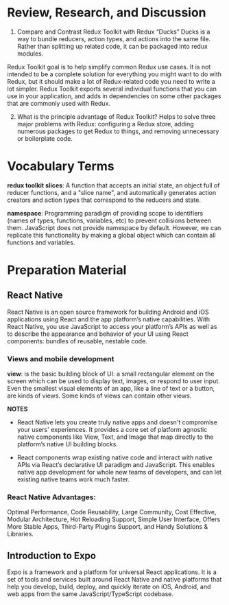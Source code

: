 # Review, Research, and Discussion

1. Compare and Contrast Redux Toolkit with Redux “Ducks”
Ducks is a way to bundle reducers, action types, and actions into the same file. Rather than splitting up related code, it can be packaged into redux modules.

Redux Toolkit goal is to help simplify common Redux use cases. It is not intended to be a complete solution for everything you might want to do with Redux, but it should make a lot of Redux-related code you need to write a lot simpler. Redux Toolkit exports several individual functions that you can use in your application, and adds in dependencies on some other packages that are commonly used with Redux.

2. What is the principle advantage of Redux Toolkit?
Helps to solve three major problems with Redux: configuring a Redux store, adding numerous packages to get Redux to things, and removing unnecessary or boilerplate code.

# Vocabulary Terms

**redux toolkit slices**: A function that accepts an initial state, an object full of reducer functions, and a "slice name", and automatically generates action creators and action types that correspond to the reducers and state.

**namespace**: Programming paradigm of providing scope to identifiers (names of types, functions, variables, etc) to prevent collisions between them. JavaScript does not provide namespace by default. However, we can replicate this functionality by making a global object which can contain all functions and variables.


# Preparation Material 

## React Native 

React Native is an open source framework for building Android and iOS applications using React and the app platform’s native capabilities. With React Native, you use JavaScript to access your platform’s APIs as well as to describe the appearance and behavior of your UI using React components: bundles of reusable, nestable code.

### Views and mobile development

**view**: is the basic building block of UI: a small rectangular element on the screen which can be used to display text, images, or respond to user input. Even the smallest visual elements of an app, like a line of text or a button, are kinds of views. Some kinds of views can contain other views.

**NOTES**

* React Native lets you create truly native apps and doesn't compromise your users' experiences. It provides a core set of platform agnostic native components like View, Text, and Image that map directly to the platform’s native UI building blocks.

* React components wrap existing native code and interact with native APIs via React’s declarative UI paradigm and JavaScript. This enables native app development for whole new teams of developers, and can let existing native teams work much faster.

### React Native Advantages: 
Optimal Performance, Code Reusability, Large Community, Cost Effective, Modular Architecture, Hot Reloading Support, Simple User Interface, Offers More Stable Apps, Third-Party Plugins Support, and Handy Solutions & Libraries.

## Introduction to Expo

Expo is a framework and a platform for universal React applications. It is a set of tools and services built around React Native and native platforms that help you develop, build, deploy, and quickly iterate on iOS, Android, and web apps from the same JavaScript/TypeScript codebase.